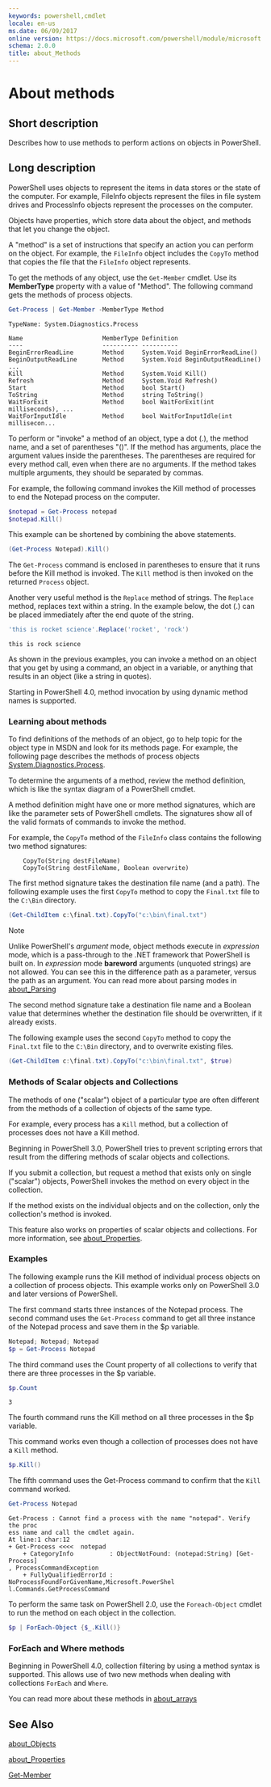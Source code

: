 ```yaml
---
keywords: powershell,cmdlet
locale: en-us
ms.date: 06/09/2017
online version: https://docs.microsoft.com/powershell/module/microsoft.powershell.core/about/about_methods?view=powershell-5.0&WT.mc_id=ps-gethelp
schema: 2.0.0
title: about_Methods
---
```

# About methods

## Short description

Describes how to use methods to perform actions on objects in PowerShell.

## Long description

PowerShell uses objects to represent the items in data stores or the state of
the computer. For example, FileInfo objects represent the files in file system
drives and ProcessInfo objects represent the processes on the computer.

Objects have properties, which store data about the object, and methods that
let you change the object.

A "method" is a set of instructions that specify an action you can perform on
the object. For example, the `FileInfo` object includes the `CopyTo` method
that copies the file that the `FileInfo` object represents.

To get the methods of any object, use the `Get-Member` cmdlet. Use its
**MemberType** property with a value of "Method". The following command gets
the methods of process objects.

```powershell
Get-Process | Get-Member -MemberType Method
```

```output
TypeName: System.Diagnostics.Process

Name                      MemberType Definition
----                      ---------- ----------
BeginErrorReadLine        Method     System.Void BeginErrorReadLine()
BeginOutputReadLine       Method     System.Void BeginOutputReadLine()
...
Kill                      Method     System.Void Kill()
Refresh                   Method     System.Void Refresh()
Start                     Method     bool Start()
ToString                  Method     string ToString()
WaitForExit               Method     bool WaitForExit(int milliseconds), ...
WaitForInputIdle          Method     bool WaitForInputIdle(int millisecon...
```

To perform or "invoke" a method of an object, type a dot (.), the method name,
and a set of parentheses "()". If the method has arguments, place the argument
values inside the parentheses. The parentheses are required for every method
call, even when there are no arguments. If the method takes multiple arguments,
they should be separated by commas.

For example, the following command invokes the Kill method of processes to end
the Notepad process on the computer.

```powershell
$notepad = Get-Process notepad
$notepad.Kill()
```

This example can be shortened by combining the above statements.

```powershell
(Get-Process Notepad).Kill()
```

The `Get-Process` command is enclosed in parentheses to ensure that it
runs before the Kill method is invoked. The `Kill` method is then invoked
on the returned `Process` object.

Another very useful method is the `Replace` method of strings. The `Replace`
method, replaces text within a string. In the example below, the dot (.) can
be placed immediately after the end quote of the string.

```powershell
'this is rocket science'.Replace('rocket', 'rock')
```

```output
this is rock science
```

As shown in the previous examples, you can invoke a method on an object that
you get by using a command, an object in a variable, or anything that
results in an object (like a string in quotes).

Starting in PowerShell 4.0, method invocation by using dynamic method names is
supported.

### Learning about methods

To find definitions of the methods of an object, go to help topic for the
object type in MSDN and look for its methods page. For example, the following
page describes the methods of process objects [System.Diagnostics.Process](/dotnet/api/system.diagnostics.process#methods).

To determine the arguments of a method, review the method definition, which is
like the syntax diagram of a PowerShell cmdlet.

A method definition might have one or more method signatures, which are like
the parameter sets of PowerShell cmdlets. The signatures show all of the valid
formats of commands to invoke the method.

For example, the `CopyTo` method of the `FileInfo` class contains the following
two method signatures:

```
    CopyTo(String destFileName)
    CopyTo(String destFileName, Boolean overwrite)
```

The first method signature takes the destination file name (and a path). The
following example uses the first `CopyTo` method to copy the `Final.txt` file to
the `C:\Bin` directory.

```powershell
(Get-ChildItem c:\final.txt).CopyTo("c:\bin\final.txt")
```

> [!NOTE]
> Unlike PowerShell's *argument* mode, object methods execute in
> *expression* mode, which is a pass-through to the .NET framework that
> PowerShell is built on. In *expression* mode **bareword** arguments
> (unquoted strings) are not allowed. You can see this in the difference
> path as a parameter, versus the path as an argument.
> You can read more about parsing modes in [about_Parsing](about_Parsing.md)

The second method signature take a destination file name and a Boolean value
that determines whether the destination file should be overwritten, if it
already exists.

The following example uses the second `CopyTo` method to copy the `Final.txt`
file to the `C:\Bin` directory, and to overwrite existing files.

```powershell
(Get-ChildItem c:\final.txt).CopyTo("c:\bin\final.txt", $true)
```

### Methods of Scalar objects and Collections

The methods of one ("scalar") object of a particular type are often different
from the methods of a collection of objects of the same type.

For example, every process has a `Kill` method, but a collection of processes
does not have a Kill method.

Beginning in PowerShell 3.0, PowerShell tries to prevent scripting errors that
result from the differing methods of scalar objects and collections.

If you submit a collection, but request a method that exists only on single
("scalar") objects, PowerShell invokes the method on every object in the
collection.

If the method exists on the individual objects and on the collection, only
the collection's method is invoked.

This feature also works on properties of scalar objects and collections. For
more information, see [about_Properties](about_Properties.md).

### Examples

The following example runs the Kill method of individual process objects on a
collection of process objects. This example works only on PowerShell 3.0 and
later versions of PowerShell.

The first command starts three instances of the Notepad process. The second
command uses the `Get-Process` command to get all three instance of the Notepad
process and save them in the \$p variable.

```powershell
Notepad; Notepad; Notepad
$p = Get-Process Notepad
```

The third command uses the Count property of all collections to verify that
there are three processes in the \$p variable.

```powershell
$p.Count
```

```output
3
```

The fourth command runs the Kill method on all three processes in the \$p
variable.

This command works even though a collection of processes does not have a `Kill`
method.

```powershell
$p.Kill()
```

The fifth command uses the Get-Process command to confirm that the `Kill`
command worked.

```powershell
Get-Process Notepad
```

```output
Get-Process : Cannot find a process with the name "notepad". Verify the proc
ess name and call the cmdlet again.
At line:1 char:12
+ Get-Process <<<<  notepad
    + CategoryInfo          : ObjectNotFound: (notepad:String) [Get-Process]
, ProcessCommandException
    + FullyQualifiedErrorId : NoProcessFoundForGivenName,Microsoft.PowerShel
l.Commands.GetProcessCommand
```

To perform the same task on PowerShell 2.0, use the `Foreach-Object` cmdlet to
run the method on each object in the collection.

```powershell
$p | ForEach-Object {$_.Kill()}
```

### ForEach and Where methods

Beginning in PowerShell 4.0, collection filtering by using a method syntax is
supported. This allows use of two new methods when dealing with collections
`ForEach` and `Where`.

You can read more about these methods in [about_arrays](about_arrays.md)

## See Also

[about_Objects](about_Objects.md)

[about_Properties](about_Properties.md)

[Get-Member](../../Microsoft.PowerShell.Utility/Get-Member.md)
